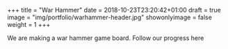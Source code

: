 +++
title = "War Hammer"
date = 2018-10-23T23:20:42+01:00
draft = true
image = "img/portfolio/warhammer-header.jpg"
showonlyimage = false
weight = 1
+++

We are making a war hammer game board. Follow our progress here